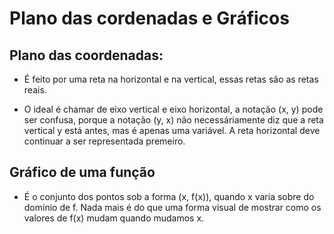 # Plano das cordenadas e Gráficos

## Plano das coordenadas:
- É feito por uma reta na horizontal e na vertical, essas retas são as retas reais.

- O ideal é chamar de eixo vertical e eixo horizontal, a notação (x, y) pode ser confusa, porque a notação (y, x) não necessáriamente diz que 
a reta vertical y está antes, mas é apenas uma variável. A reta horizontal deve continuar a ser representada premeiro.

## Gráfico de uma função
- É o conjunto dos pontos sob a forma (x, f(x)), quando x varia sobre do domínio de f. Nada mais é do que uma forma visual de mostrar como os valores de f(x) mudam quando mudamos x.
